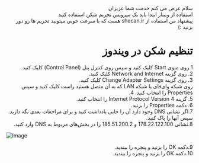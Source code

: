 <div dir="rtl">
  سلام عرض می کنم خدمت شما عزیزان
 </div>
<div dir="rtl">
  استفاده از وبینار ایتدا باید یک سرویس تحریم شکن استفاده کنید
</div>
<div dir="rtl">
پیشنهاد من استفاده از shecan.ir هست که با سرعت خوبی میتونید تحریم ها رو دور بزنید :)
</div>
<h1 dir="rtl">
تنظیم شکن در ویندوز
</h1>
<div dir="rtl">
1.روی منوی Start کلیک کنید و سپس روی کنترل پنل (Control Panel) کلیک کنید.
  </div>
<div dir="rtl">
2. روی گزینه Network and Internet کلیک کنید.
  </div>
<div dir="rtl">
3. روی گزینه Change Adapter Settings کلیک کنید.
  </div>
<div dir="rtl">
روی شبکه وای‌فای یا شبکه LAN که به آن متصل هستید راست کلیک کنید و سپس Properties را انتخاب کنید.
4.   </div>
<div dir="rtl">
5. گزینه Internet Protocol Version 4 را انتخاب کنید.
  </div>
<div dir="rtl">
6. دکمه Properties را بزنید.
  </div>
<div dir="rtl">
7.اگر نشانی DNS وجود دارد آن را جایی یادداشت کنید و برای مراجعات بعدی نگه دارید. سپس آنها را پاک کنید.
  </div>
<div dir="rtl">
8.نشانی 178.22.122.100 و 185.51.200.2 را در بخش‌های مربوط به DNS وارد کنید.
  </div>

![Image](https://shecan.ir/wp-content/uploads/2019/06/properties.png)


<div dir="rtl">
9.دکمه OK را بزنید و پنجره را ببندید.
  </div>
<div dir="rtl">
10.دکمه OK را بزنید و پنجره را ببندید.
  </div>

